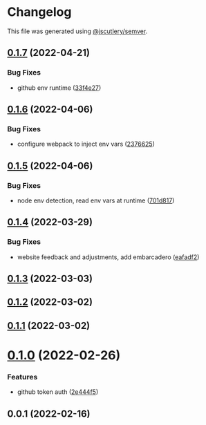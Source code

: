 # Changelog

This file was generated using [@jscutlery/semver](https://github.com/jscutlery/semver).

## [0.1.7](https://github.com/SiaFoundation/web/compare/env-0.1.6...env-0.1.7) (2022-04-21)


### Bug Fixes

* github env runtime ([33f4e27](https://github.com/SiaFoundation/web/commit/33f4e27189547b86290b54d65572ae215b56f62f))



## [0.1.6](https://github.com/SiaFoundation/web/compare/env-0.1.5...env-0.1.6) (2022-04-06)


### Bug Fixes

* configure webpack to inject env vars ([2376625](https://github.com/SiaFoundation/web/commit/2376625b74c17c8fd66d75073059af659c70abe1))



## [0.1.5](https://github.com/SiaFoundation/web/compare/env-0.1.4...env-0.1.5) (2022-04-06)


### Bug Fixes

* node env detection, read env vars at runtime ([701d817](https://github.com/SiaFoundation/web/commit/701d8171763da30d5d8aac2df5b94c32a22bfd6e))



## [0.1.4](https://github.com/SiaFoundation/web/compare/env-0.1.3...env-0.1.4) (2022-03-29)


### Bug Fixes

* website feedback and adjustments, add embarcadero ([eafadf2](https://github.com/SiaFoundation/web/commit/eafadf2c6a8c161c853938f9dd42747dc9f1f8c8))



## [0.1.3](https://github.com/SiaFoundation/web/compare/env-0.1.2...env-0.1.3) (2022-03-03)



## [0.1.2](https://github.com/SiaFoundation/web/compare/env-0.1.1...env-0.1.2) (2022-03-02)



## [0.1.1](https://github.com/SiaFoundation/web/compare/env-0.1.0...env-0.1.1) (2022-03-02)



# [0.1.0](https://github.com/SiaFoundation/web/compare/env-0.0.1...env-0.1.0) (2022-02-26)


### Features

* github token auth ([2e444f5](https://github.com/SiaFoundation/web/commit/2e444f58c5d65afb5414bb8c188a262fae04f7b8))



## 0.0.1 (2022-02-16)
